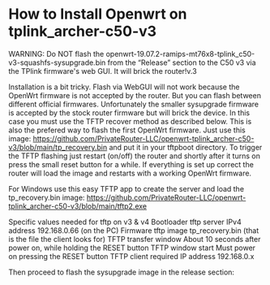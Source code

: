 # How to Install Openwrt on tplink_archer-c50-v3


WARNING: Do NOT flash the openwrt-19.07.2-ramips-mt76x8-tplink_c50-v3-squashfs-sysupgrade.bin from the “Release” section to the C50 v3 via the TPlink firmware's web GUI. It will brick the router!v.3

Installation is a bit tricky. Flash via WebGUI will not work because the OpenWrt firmware is not accepted by the router. But you can flash between different official firmwares. Unfortunately the smaller sysupgrade firmware is accepted by the stock router firmware but will brick the device. In this case you must use the TFTP recover method as described below. This is also the prefered way to flash the first OpenWrt firmware. Just use this image: https://github.com/PrivateRouter-LLC/openwrt-tplink_archer-c50-v3/blob/main/tp_recovery.bin and put it in your tftpboot directory. To trigger the TFTP flashing just restart (on/off) the router and shortly after it turns on press the small reset button for a while. If everything is set up correct the router will load the image and restarts with a working OpenWrt firmware. 

For Windows use this easy TFTP app to create the server and load the tp_recovery.bin image:
https://github.com/PrivateRouter-LLC/openwrt-tplink_archer-c50-v3/blob/main/tftp2.exe

Specific values needed for tftp on v3 & v4
Bootloader tftp server IPv4 address 	192.168.0.66 (on the PC)
Firmware tftp image 	tp_recovery.bin (that is the file the client looks for)
TFTP transfer window 	About 10 seconds after power on, while holding the RESET button
TFTP window start 	Must power on pressing the RESET button
TFTP client required IP address 	192.168.0.x 

Then proceed to flash the sysupgrade image in the release section:
